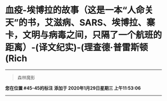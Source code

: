 # 血疫-埃博拉的故事（这是一本“人命关天”的书，艾滋病、SARS、埃博拉、寨卡，文明与病毒之间，只隔了一个航班的距离）-(译文纪实)-(理查德·普雷斯顿(Rich

---

> 森林魔影

**您在位置 #45-45的标注** **添加于 2020年1月29日星期三 上午11:53:06**

---

